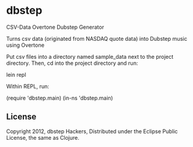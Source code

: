 # dbstep

CSV-Data Overtone Dubstep Generator

Turns csv data (originated from NASDAQ quote data) into Dubstep music using Overtone

Put csv files into a directory named sample_data next to the project directory. Then, cd into the project directory and run:

lein repl

Within REPL, run:

(require 'dbstep.main)
(in-ns 'dbstep.main)

## License

Copyright 2012, dbstep Hackers, Distributed under the Eclipse Public License, the same as Clojure.
